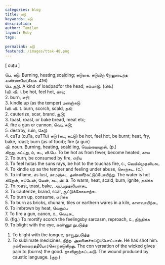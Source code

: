 ```yaml
---
categories: blog
title: சுடு
keywords: சுடு
description: 
author: Tamilan
layout: Ruby
tags: 
 
permalink: சுடு
featured: /images/ttak-48.png
---
```

  
[ cuṭu ]  
  
பெ. சுடு. Burning, heating,scalding; சுடுகை. சுடுவிற் றேனுடைந்த வண்ணமே(சீவக. 416)  
பெ. சூடு. A kind of loadpadfor the head; சும்மாடு. (பிங்.)  
Iவி. வி. i. be hot, feel hot, காய்;  
2. burn, எரி;  
3. kindle up (as the temper) மனஞ்சுடு  
Iவி. வி. t. burn, scorch, scald, தகி;  
2. cauterize, scar, brand, சூடு;  
3. toast, roast, or bake bread, meat etc;  
4. fire a gun or cannon, வெடி சுடு;  
5. destroy, ruin, கெடு  
4. cuTu (cuTa, cuTTu) சுடு (சுட, சுட்டு) be hot, feel hot, be burnt; heat, fry, bake, roast; burn (as of food); fire (a gun)  
வி. noun. Burning, heating, scald ing, வெம்மையுறல். (p.)  
கிறது, சுட்டது, ம், சுட, வி.பெ. To be hot as from fever, become heated, காய  
2. To burn, be consumed by fire, எரிய  
3. To feel hotas the suns rays, be hot to the touchas fire, c., வெயில்முதலியசுட  
4. To kindle up as the temper and feeling under abuse, சொற்சுட. (c.)  
5. To inflame, as lust, காமஞ்சுட. தண்ணீர்சுட்டுப்போயிற்று. The water is hot  
கிறேன், சுட்டேன், வேன், சுட, வி. a. To warm, heat, scald, burn, ignite, தகிக்க  
2. To roast, toast, bake, அப்பமுதலியனசுட  
3. To cauterize, brand, scar, சூட்டுக்கோலாற்சுட  
4. To burn up, consume, எரிக்க  
5. To burn as bricks, chunam, tiles or earthern wares in a kiln, காளவாயிற்சுட  
6. To imbrown by heat, வெதுப்ப  
7. To fire a gun, canon, c., வெடிசுட  
8. (fig.) To mortify scorch the feelingsby sarcasm, reproach, c., நிந்திக்க  
9. To blight with the eye, கண்ணூ றுபடுத்த  
1. To blight with the tongue, நாவூறுபடுத்த  
11. To sublimate medicines, நீற்ற. அவனைச்சுட்டுப்போட்டான். He has shot him. நல்லோரைத்தீயோர்சொற்சுடுகிறது. The con versation of the wicked gives pain to (burns) the good. நாவினாற்சுட்டவடு. The wound produced by caustic language. (குற.)